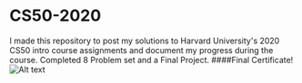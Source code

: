 # CS50-2020
I made this repository to post my solutions to Harvard University's 2020 CS50 intro course assignments and document my progress during the course.
Completed 8 Problem set and a Final Project.
####Final Certificate!
![Alt text](./CS50-2020/blob/main/CS50x.png?raw=true "Title")
